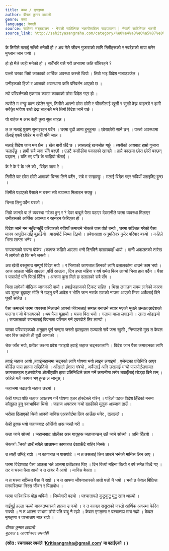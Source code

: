 ```yaml
---
title: कथा / मृगतृष्णा
author: दीपक कुमार ज्ञवाली
genre: कथा
language: नेपाली
source: साहित्य सङ्ग्रहालय - नेपाली साहित्यिक भकारीसाहित्य सङ्ग्रहालय | नेपाली साहित्यिक भकारी
source_link: http://sahityasangraha.com/category/%e0%a4%a8%e0%a5%87%e0%a4%aa%e0%a4%be%e0%a4%b2%e0%a5%80-%e0%a4%97%e0%a4%a6%e0%a5%8d%e0%a4%af/%e0%a4%a8%e0%a5%87%e0%a4%aa%e0%a4%be%e0%a4%b2%e0%a5%80-%e0%a4%95%e0%a4%a5%e0%a4%be/
---
```


के तिमीले मलाई साँच्चै भनेकी हौ ? अव मैले जीवन गुजाराको लागि तिमीहरूको र स्वदेशको माया मारेर मुग्लान जान पर्‍यो ।

हो हो मैले त्यही भनेको हो । सधैँभरि यसै गरी अभावमा कति बाँचिरहने ?

पल्लो घरका तिम्रो काकाको आर्थिक अवस्था कस्तो थियो । तिम्रो भाइ विदेश नजाउञ्जेल ।

उनीहरूको हिजो र आजको अवस्थामा कति परिवर्तन आएको छ ।

त्यो परिवर्तनको एकमात्र कारण काकाको छोरा विदेश गएर हो ।

त्यसैले म भन्छु कान खोलेर सुन, तिमीले आफ्नो छोरा छोरी र श्रीमतीलाई खुसी र सुखी देख्न चाहन्छौ र हामी सबैकाृे भविष्य राम्रो देख्न चाहन्छौ भने तिमी विदेश जानै पर्छ ।

यो बाहेक म अरू केही कुरा सुन्न चाहन्न ।

ल ल मलाई पुराण सुनाइरहन पर्दैन । घरमा बुढी आमा हुनुहुन्छ । छोराछोरी सानै छन् । यस्तो अवस्थामा तँलाई एक्लै छोडेर म कहीँ पनि जान्न ।

मलाई विदेश जान मन छैन । खेत बारी छँदै छ । त्यसलाई खनजोत गर्छु । त्यसैको आयबाट हाम्रो गुजारा चलाउँछु । हामी सबै जना सँगै बस्छौ । एउटै कसौडीमा पकाएको खान्छौ । हाम्रै काखमा छोरा छोरी बस्छन् पढ्छन् । यति भए पछि के चाहियो तँलाई ।

के रे के रे के भने को , विदेश जान्न रे ।

तिमीले घर छोरा छोरी आमाको चिन्ता लिनै पर्दैन , सबै म सम्हाल्छु । मलाई विदेश गएर रुपियाँ पठाइदिए हुन्छ ।

तिमीले पठाएको पैसाले म घरमा सबै व्यवस्था मिलाउन सक्छु ।

चिन्ता लिनु पर्दैन घरको ।

तिम्रो कान्छो बा ले व्यवस्था गरेका हुन् र ? देवर बाबुले पैसा पठाएर देवरानीले घरमा व्यवस्था मिलाएर उनीहरूको आर्थिक अवस्था र रहनहन फेरिएका हो ।

विदेश जाने मन नहुँदानहुँदै परिवारको रुपियाँ कमाउने भोकले पास पोर्ट बन्यो , घरमा सञ्चित गरेको पैसा मानव आपुतिकर्ताई बुझाईयो ।पासपोर्ट जिम्मा दिइयो । प्रबेशआज्ञा अनुमतिपत्र कुरेर परिवार बस्यो । कहिले भिसा लाग्ला भनेर ।

सम्पन्नताको सपना बोकेर ।कागज कहिले आउला भन्दै दिनदिनै दलालकहाँ धायो । मानौँ अदालतको तारेख नै लागेको हो कि भने जस्तो ।

अब खेती बस्तुभाउ सम्पूर्ण विदेश भयो । र भिसाको कागजात लिनको लागि दलालकोमा धाउने काम भयो ।आज आउला भोलि आउला ,पर्सि आउला , दिन हप्ता महिना र वर्ष समेत बित्न लाग्यो भिसा हात पर्दैन । पैसा र पासपोर्ट पनि फिर्ता दिँदैन । अन्तमा कुरा मिले छ दलालको सबै सँग ।

भिसा लागेको मौखिक जानकारी पायो । हवाईजहाजको टिकट सहित । भिसा लगाउन समय लागेको कारण थप शुल्क बुझाएर भोलि नै उड्नु पर्ने आदेश र भोलि जान नसके उसको नाउमा आएको भिसा अर्कैलाई दिने घुर्की सहित ।

पैसा कमाउने घरमा व्यवस्था मिलाउने आफ्नो जीवनलाई सम्पन्न बनाउने सवार भएको भूतले अन्ततःआदेशको पालना गर्‍यो पेनपावरको । थप पैसा बुझायो । घरमा बिदा भयो । गलामा माला लगाइयो । खादा ओढाइयो । सम्पन्नताको सपनालाई बिपनामा परिणत गर्न एयरपोर्ट तिर लाग्यो ।

घरका परिवारहरूको अनुहार पूर्ण चन्द्रमा जस्तो झलझल्ल उज्यालो सबै जना खुसी , निन्याउरो मुख त केवल चार बिस कटेकी ती बुढी आमाको ।

चेक जाँच भयो, प्रतीक्षा कक्षमा प्रवेश गराइयो हवाई जहाज चढ्नकालागि । विदेश जान पैसा कमाउनका लागि ।

हवाई जहाज आयो ,हवाईजहाजमा चढ्नको लागि घोषणा भयो लाइन लगाइयो , एजेन्टका प्रतिनिधि आएर बोर्डिङ पास हातमा राखिदियो । आँखाले ईशारा ग¥यो , अर्कैलाई अनि उसलाई भन्यो पासपोर्टलगायत कागजातहरू एअरपोर्टमा ओर्लीएपछि हाम्रा प्रतिनिधिले काम गर्ने कम्पनीमा लगेर तपाईँलाई छोड्दा दिने छन् । अहिले यही कागज भए हुन्छ ल जानुस् ।

जहाजमा चढाइयो जहाज उड्यो ।

केही घण्टा पछि जहाज अवतरण गर्ने घोषणा एअर होस्टेस्ले गरिन् । पहिलो पटक विदेश हिँडेको मनमा कौतूहल हुनु स्वाभाविक थियो । जहाज अवतरण गर्‍यो खाडीको मुलुक अञ्जान ठाउँ ।

भरोसा दिलाएको थियो आफ्नो मानिस एअरपोर्टमा लिन आऊँछ भनेर , दलालले ।

केही ढुक्क भयो जहाजबाट ओर्लियो अरू जस्तै गरी ।

कता जाने सोच्यो । जहाजबाट ओर्लेका अरू यात्रुहरू जताजान्छन् उतै जाने सोच्यो । अनि हिँड्यो ।

चेकज"ँचको ठाउँ सबैले आआफ्ना कागजात देखाऊँदै बाहिर निस्के ।

उ त्यही उभिई रह्यो । न कागजात न पासपोर्ट । न त उसलाई लिन आउने भनेको मानिस लिन आए ।

घरमा विदेशबाट पैसा आउला भन्ने आसमा प्रतीक्षारत थिए । दिन बित्यो महिना बित्यो र वर्ष समेत बित्दै गए । तर न घरमा पैसा आयो न त खबर नै आयो । मानिस बेपत्ता ।

न त घरमा सञ्चित पैसा नै रह्यो । न त आफ्ना जीवनाधारको अत्तो पत्तो नै भयो । भयो त केवल बिक्षिप्त मनमस्तिष्क निरस जीवन र पिडावोध ।

घरमा पारिवारिक बोझ थपियो । जिम्मेवारी बढ्यो । पश्चात्तापले कुटुकुटु मुटु खान थाल्यो ।

गाईंगुईं हल्ला चल्यो मानवतष्करको हातमा उ पर्‍यो । न त कान्छा ससुराको जस्तो आर्थिक अवस्था फेरिन सक्यो । न त आफ्ना साथमा छोरो पति बाबु नै रह्यो । केवल मृगतृष्णा र पश्चात्ताप मात्र रह्यो । केवल मृगतृष्णा र पश्चात्ताप मात्र रह्यो ।

*दीपक कुमार ज्ञवाली  
बुटवल ६ आदर्शनगर रुपन्देही*

**(स्रोत : रचनाकार स्वयंले '<a href="mailto:Kritisangraha@gmail.com" class="email">Kritisangraha@gmail.com</a>' मा पठाईएको । )**
